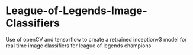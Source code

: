 # League-of-Legends-Image-Classifiers
Use of openCV and tensorflow to create a retrained inceptionv3 model for real time image classifiers for league of legends champions
